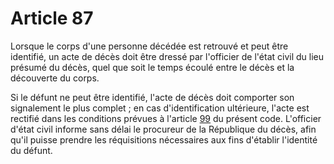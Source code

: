 # Article 87

<p>Lorsque le corps d'une personne décédée est retrouvé et peut être identifié, un acte de décès doit être dressé par l'officier de l'état civil du lieu présumé du décès, quel que soit le temps écoulé entre le décès et la découverte du corps. </p><p>Si le défunt ne peut être identifié, l'acte de décès doit comporter son signalement le plus complet ; en cas d'identification ultérieure, l'acte est rectifié dans les conditions prévues à l'article <a href='/code-civil/livre-ier-des-personnes/titre-ii-des-actes-de-letat-civil/chapitre-vii-de-la-rectification-des-actes-detat-civil/99.md'>99</a> du présent code. L'officier d'état civil informe sans délai le procureur de la République du décès, afin qu'il puisse prendre les réquisitions nécessaires aux fins d'établir l'identité du défunt.</p>